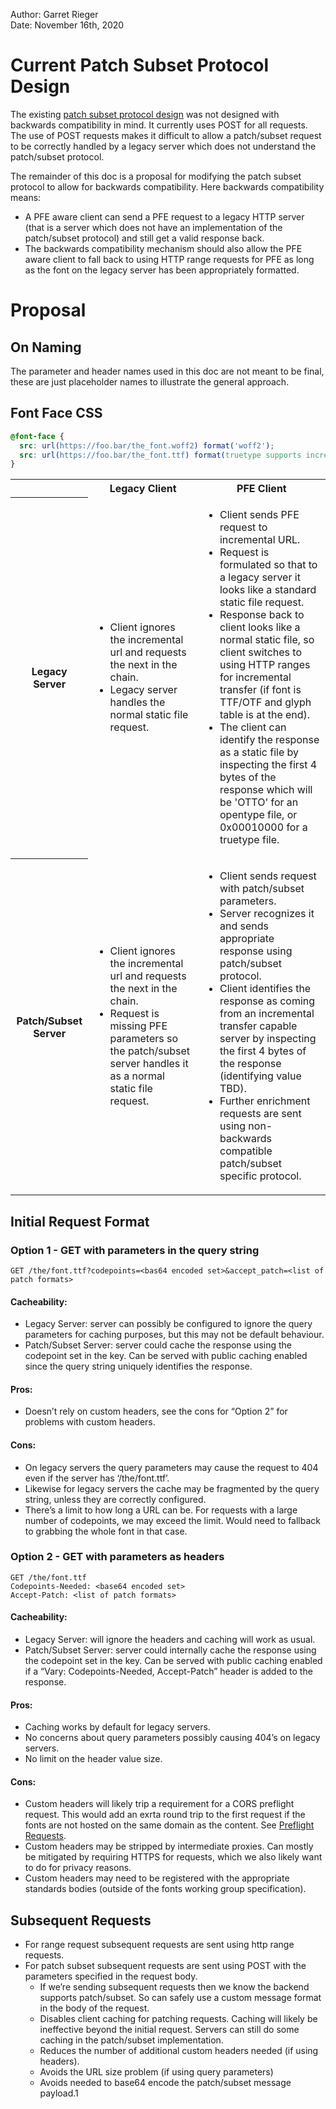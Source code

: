 Author: Garret Rieger  
Date: November 16th, 2020  

# Current Patch Subset Protocol Design

The existing
[patch subset protocol design](https://github.com/w3c/PFE-analysis/blob/master/design/patch_subset_protocol.md)
was not designed with backwards compatibility in mind. It currently uses POST for all requests. The use
of POST requests makes it difficult to allow a patch/subset request to be correctly handled by a legacy
server which does not understand the patch/subset protocol.

The remainder of this doc is a proposal for modifying the patch subset protocol to allow for backwards
compatibility. Here backwards compatibility means:

*  A PFE aware client can send a PFE request to a legacy HTTP server (that is a server which does not
   have an implementation of the patch/subset protocol) and still get a valid response back.
*  The backwards compatibility mechanism should also allow the PFE aware client to fall back to using
   HTTP range requests for PFE as long as the font on the legacy server has been appropriately
   formatted.
   
# Proposal

## On Naming

The parameter and header names used in this doc are not meant to be final, these are just placeholder names to illustrate the general approach.

## Font Face CSS

```css
@font-face {
  src: url(https://foo.bar/the_font.woff2) format('woff2');
  src: url(https://foo.bar/the_font.ttf) format(truetype supports incremental);
}
```

<table>
    <tr>
        <th></th><th>Legacy Client</th><th>PFE Client</th>
    </tr>
    <tr>
        <th>Legacy Server</th>
        <td>
            <ul>
                <li>Client ignores the incremental url and requests the next in the chain.</li>
                <li>Legacy server handles the normal static file request.</li>
            </ul>
        </td>
        <td>
            <ul>
                <li>Client sends PFE request to incremental URL.</li>
                <li>Request is formulated so that to a legacy server it looks like a standard
                    static file request.</li>
                <li>Response back to client looks like a normal static file, so client switches to
                    using HTTP ranges for incremental transfer (if font is TTF/OTF and glyph table
                    is at the end).</li>
                <li>The client can identify the response as a static file by inspecting the first 4 bytes
                    of the response which will be 'OTTO' for an opentype file, or 0x00010000 for a truetype
                    file.</li>
            </ul>
        </td>
    </tr>
    <tr>
        <th>Patch/Subset Server</th>
        <td>
            <ul>
                <li>Client ignores the incremental url and requests the next in the chain.</li>
                <li>Request is missing PFE parameters so the patch/subset server handles it
                    as a normal static file request.</li>
            </ul>
        </td>
        <td>
            <ul>
                <li>Client sends request with patch/subset parameters.</li>
                <li>Server recognizes it and sends appropriate response using patch/subset
                    protocol.</li>
                <li>Client identifies the response as coming from an incremental transfer capable server
                    by inspecting the first 4 bytes of the response (identifying value TBD).</li>
                <li>Further enrichment requests are sent using non-backwards compatible patch/subset
                    specific protocol.</li>
            </ul>
        </td>
    </tr>
</table>

## Initial Request Format

### Option 1 - GET with parameters in the query string

`GET /the/font.ttf?codepoints=<bas64 encoded set>&accept_patch=<list of patch formats>`

#### Cacheability:

*  Legacy Server: server can possibly be configured to ignore the query parameters for caching
   purposes, but this may not be default behaviour.
*  Patch/Subset Server: server could cache the response using the codepoint set in the key. Can be
   served with public caching enabled since the query string uniquely identifies the response.

#### Pros:

*  Doesn’t rely on custom headers, see the cons for “Option 2” for problems with custom headers.

#### Cons:

*  On legacy servers the query parameters may cause the request to 404 even if the server has
   ‘/the/font.ttf’. 
*  Likewise for legacy servers the cache may be fragmented by the query string, unless they are
   correctly configured.
*  There’s a limit to how long a URL can be. For requests with a large number of codepoints, we may
   exceed the limit. Would need to fallback to grabbing the whole font in that case.
   
### Option 2 - GET with parameters as headers

```
GET /the/font.ttf
Codepoints-Needed: <base64 encoded set>
Accept-Patch: <list of patch formats>
```

#### Cacheability:

*  Legacy Server: will ignore the headers and caching will work as usual.
*  Patch/Subset Server: server could internally cache the response using the codepoint set in the key.
   Can be served with public caching enabled if a “Vary: Codepoints-Needed, Accept-Patch” header is
   added to the response.

#### Pros:

*  Caching works by default for legacy servers.
*  No concerns about query parameters possibly causing 404’s on legacy servers.
*  No limit on the header value size.

#### Cons:

*  Custom headers will likely trip a requirement for a CORS preflight request. This would
   add an exrta round trip to the first request if the fonts are not hosted on the same domain as
   the content. See [Preflight Requests](https://developer.mozilla.org/en-US/docs/Web/HTTP/CORS#Preflighted_requests).
*  Custom headers may be stripped by intermediate proxies. Can mostly be mitigated by requiring HTTPS
   for requests, which we also likely want to do for privacy reasons.
*  Custom headers may need to be registered with the appropriate standards bodies (outside of the
   fonts working group specification).

## Subsequent Requests

*  For range request subsequent requests are sent using http range requests.
*  For patch subset subsequent requests are sent using POST with the parameters specified in the
   request body.
    *  If we’re sending subsequent requests then we know the backend supports patch/subset. So can
       safely use a custom message format in the body of the request.
    *  Disables client caching for patching requests. Caching will likely be ineffective beyond the
       initial request. Servers can still do some caching in the patch/subset implementation.
    *  Reduces the number of additional custom headers needed (if using headers).
    *  Avoids the URL size problem (if using query parameters)
    *  Avoids needed to base64 encode the patch/subset message payload.1




